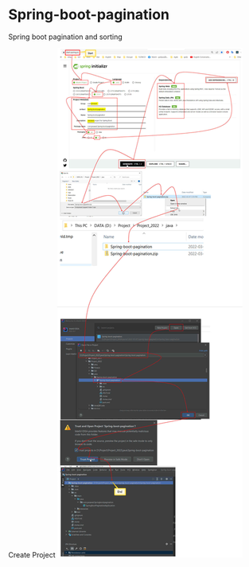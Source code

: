 # Spring-boot-pagination
Spring boot pagination and sorting

Create Project
![alt text](https://github.com/nuchit2019/Spring-boot-pagination/blob/main/images/CreateProject.jpg?raw=true)
